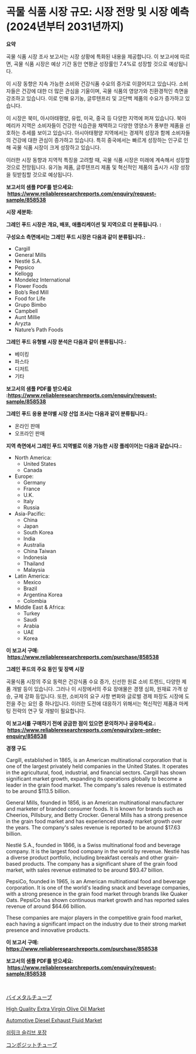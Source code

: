 <p><h1>곡물 식품 시장 규모: 시장 전망 및 시장 예측 (2024년부터 2031년까지)</h1></p><p><strong>요약</strong></p>
<p><p>곡물 식품 시장 조사 보고서는 시장 상황에 특화된 내용을 제공합니다. 이 보고서에 따르면, 곡물 식품 시장은 예상 기간 동안 연평균 성장률인 7.4%로 성장할 것으로 예상됩니다.</p><p>이 시장 동향은 지속 가능한 소비와 건강식품 수요의 증가로 이끌어지고 있습니다. 소비자들은 건강에 대한 더 많은 관심을 기울이며, 곡물 식품의 영양가와 친환경적인 측면을 강조하고 있습니다. 이로 인해 유기농, 글루텐프리 및 고단백 제품의 수요가 증가하고 있습니다.</p><p>이 시장은 북미, 아시아태평양, 유럽, 미국, 중국 등 다양한 지역에 퍼져 있습니다. 북아메리카 지역은 소비자들이 건강한 식습관을 채택하고 다양한 영양소가 풍부한 제품을 선호하는 추세를 보이고 있습니다. 아시아태평양 지역에서는 경제적 성장과 함께 소비자들의 건강에 대한 관심이 증가하고 있습니다. 특히 중국에서는 빠르게 성장하는 인구로 인해 곡물 식품 시장이 크게 성장하고 있습니다.</p><p>이러한 시장 동향과 지역적 특징을 고려할 때, 곡물 식품 시장은 미래에 계속해서 성장할 것으로 전망됩니다. 유기농 제품, 글루텐프리 제품 및 혁신적인 제품의 출시가 시장 성장을 뒷받침할 것으로 예상됩니다.</p></p>
<p><strong>보고서의 샘플 PDF를 받으세요: &nbsp;<a href="https://www.reliableresearchreports.com/enquiry/request-sample/858538">https://www.reliableresearchreports.com/enquiry/request-sample/858538</a></strong></p>
<p><strong>시장 세분화:</strong></p>
<p><strong> 그레인 푸드 시장은 개요, 배포, 애플리케이션 및 지역으로 더 분류됩니다. :</strong></p>
<p><strong>구성요소 측면에서는 그레인 푸드 시장은 다음과 같이 분류됩니다.:</strong></p>
<p><ul><li>Cargill</li><li>General Mills</li><li>Nestlé S.A.</li><li>Pepsico</li><li>Kellogg</li><li>Mondelez International</li><li>Flower Foods</li><li>Bob’s Red Mill</li><li>Food for Life</li><li>Grupo Bimbo</li><li>Campbell</li><li>Aunt Millie</li><li>Aryzta</li><li>Nature’s Path Foods</li></ul></p>
<p><strong> 그레인 푸드 유형별 시장 분석은 다음과 같이 분류됩니다.:</strong></p>
<p><ul><li>베이킹</li><li>파스타</li><li>디저트</li><li>기타</li></ul></p>
<p><strong>보고서의 샘플 PDF를 받으세요 :<a href="https://www.reliableresearchreports.com/enquiry/request-sample/858538">https://www.reliableresearchreports.com/enquiry/request-sample/858538</a></strong></p>
<p><strong> 그레인 푸드 응용 분야별 시장 산업 조사는 다음과 같이 분류됩니다.:</strong></p>
<p><ul><li>온라인 판매</li><li>오프라인 판매</li></ul></p>
<p><strong>지역 측면에서 그레인 푸드 지역별로 이용 가능한 시장 플레이어는 다음과 같습니다.:</strong></p>
<p><ul>
    <li>
        North America:
        <ul>
            <li>United States</li>
            <li>Canada</li>
        </ul>
    </li>
    <li>
        Europe:
        <ul>
            <li>Germany</li>
            <li>France</li>
            <li>U.K.</li>
            <li>Italy</li>
            <li>Russia</li>
        </ul>
    </li>
    <li>
        Asia-Pacific:
        <ul>
            <li>China</li>
            <li>Japan</li>
            <li>South Korea</li>
            <li>India</li>
            <li>Australia</li>
            <li>China Taiwan</li>
            <li>Indonesia</li>
            <li>Thailand</li>
            <li>Malaysia</li>
        </ul>
    </li>
    <li>
        Latin America:
        <ul>
            <li>Mexico</li>
            <li>Brazil</li>
            <li>Argentina Korea</li>
            <li>Colombia</li>
        </ul>
    </li>
    <li>
        Middle East & Africa:
        <ul>
            <li>Turkey</li>
            <li>Saudi</li>
            <li>Arabia</li>
            <li>UAE</li>
            <li>Korea</li>
        </ul>
    </li>
    </ul></p>
<p><strong>이 보고서 구매: &nbsp;<a href="https://www.reliableresearchreports.com/purchase/858538">https://www.reliableresearchreports.com/purchase/858538</a></strong></p>
<p><strong>그레인 푸드의 주요 동인 및 장벽 시장</strong></p>
<p><p>곡물식품 시장의 주요 동력은 건강식품 수요 증가, 신선한 원료 소비 트렌드, 다양한 제품 개발 등이 있습니다. 그러나 이 시장에서의 주요 장애물은 경쟁 심화, 원재료 가격 상승, 규제 강화 등입니다. 또한, 소비자의 요구 사항 변화와 글로벌 경제 파장도 시장에 도전을 주는 요인 중 하나입니다. 이러한 도전에 대응하기 위해서는 혁신적인 제품과 마케팅 전략의 연구 및 개발이 필요합니다.</p></p>
<p><strong>이 보고서를 구매하기 전에 궁금한 점이 있으면 문의하거나 공유하세요.: &nbsp;<a href="https://www.reliableresearchreports.com/enquiry/pre-order-enquiry/858538">https://www.reliableresearchreports.com/enquiry/pre-order-enquiry/858538</a></strong></p>
<p><strong>경쟁 구도</strong></p>
<p><p>Cargill, established in 1865, is an American multinational corporation that is one of the largest privately held companies in the United States. It operates in the agricultural, food, industrial, and financial sectors. Cargill has shown significant market growth, expanding its operations globally to become a leader in the grain food market. The company's sales revenue is estimated to be around $113.5 billion.</p><p>General Mills, founded in 1856, is an American multinational manufacturer and marketer of branded consumer foods. It is known for brands such as Cheerios, Pillsbury, and Betty Crocker. General Mills has a strong presence in the grain food market and has experienced steady market growth over the years. The company's sales revenue is reported to be around $17.63 billion.</p><p>Nestlé S.A., founded in 1866, is a Swiss multinational food and beverage company. It is the largest food company in the world by revenue. Nestlé has a diverse product portfolio, including breakfast cereals and other grain-based products. The company has a significant share of the grain food market, with sales revenue estimated to be around $93.47 billion.</p><p>PepsiCo, founded in 1965, is an American multinational food and beverage corporation. It is one of the world's leading snack and beverage companies, with a strong presence in the grain food market through brands like Quaker Oats. PepsiCo has shown continuous market growth and has reported sales revenue of around $64.66 billion.</p><p>These companies are major players in the competitive grain food market, each having a significant impact on the industry due to their strong market presence and innovative products.</p></p>
<p><strong>이 보고서 구매: &nbsp; <a href="https://www.reliableresearchreports.com/purchase/858538">https://www.reliableresearchreports.com/purchase/858538</a></strong></p>
<p><strong>보고서의 샘플 PDF를 받으세요: &nbsp;<a href="https://www.reliableresearchreports.com/enquiry/request-sample/858538">https://www.reliableresearchreports.com/enquiry/request-sample/858538</a></strong><strong></strong></p>
<p>&nbsp;</p>
<p><p><a href="https://github.com/mcbeesbxa270/Market-Research-Report-List-1/blob/main/49738925322.md">バイメタルチューブ</a></p><p><a href="https://issuu.com/reportprime-2/docs/high-quality-extra-virgin-olive-oil-market-size-20">High Quality Extra Virgin Olive Oil Market</a></p><p><a href="https://issuu.com/reportprime-2/docs/automotive-diesel-exhaust-fluid-market-size-2030.p">Automotive Diesel Exhaust Fluid Market</a></p><p><a href="https://github.com/xvz497517413/Market-Research-Report-List-1/blob/main/76886324895.md">쉬링크 슬리브 포장</a></p><p><a href="https://github.com/EmoryYundt1935/Market-Research-Report-List-1/blob/main/95288485323.md">コンポジットチューブ</a></p></p>